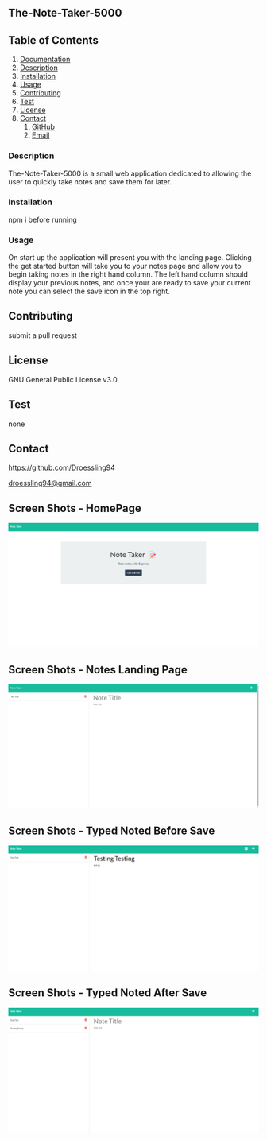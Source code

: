 ## The-Note-Taker-5000

## Table of Contents

1.  [Documentation](#documentation)
1.  [Description](#description)
2.  [Installation](#installation)
2.  [Usage](#usage)
3.  [Contributing](#contributing)
2.  [Test](#test)
4.  [License](#license)
4.  [Contact](#contact)
    1. [GitHub](#gitHub)
    2. [Email](#email)
    



### Description

<a name="description"></a>

The-Note-Taker-5000 is a small web application dedicated to allowing the user to quickly take notes and save them for later.


### Installation

<a name="installation"></a>

npm i before running

### Usage

<a name="usage"></a>

On start up the application will present you with the landing page. Clicking the get started button will take you to your notes page and allow you to begin taking notes in the right hand column. The left hand column should display your previous notes, and once your are ready to save your current note you can select the save icon in the top right.


## Contributing

<a name="contributing"></a>

submit a pull request

## License

<a name="license"></a>

GNU General Public License v3.0

## Test

<a name="test"></a>

none

## Contact

<a name="gitHub"></a>

https://github.com/Droessling94

<a name="contact"></a>

droessling94@gmail.com

## Screen Shots - HomePage



![ScreenShots](./assets/Home_Page.png)

## Screen Shots - Notes Landing Page

![ScreenShots](./assets/Note_Page_1.png)

## Screen Shots - Typed Noted Before Save

![ScreenShots](./assets/Note_Page_2.png)

## Screen Shots - Typed Noted After Save

![ScreenShots](./assets/Note_Page_3.png)